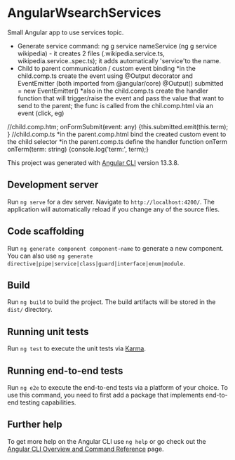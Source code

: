 # AngularWsearchServices

Small Angular app to use services topic.

- Generate service command: ng g service nameService (ng g service wikipedia) - it creates 2 files (.wikipedia.service.ts, wikipedia.service..spec.ts); it adds automatically 'service'to the name.
- Child to parent communication / custom event binding
*in the child.comp.ts create the event using @Output decorator and EventEmitter (both imported from @angular/core)
@Output() submitted = new EventEmitter<string>()
*also in the child.comp.ts create the handler function that will trigger/raise the event and pass the value that want to send to the parent; the func is called from the chil.comp.html via an event (click, eg)
<form (submit)="onFormSubmit($event)"> //child.comp.htm;
onFormSubmit(event: any) {this.submitted.emit(this.term); } //child.comp.ts
    *in the parent.comp.html bind the created custom event to the child selector
<app-search-bar (submitted)="onTerm($event)"></app-search-bar>
    *in the parent.comp.ts define the handler function onTerm    
 onTerm(term: string) {console.log('term:', term);}

This project was generated with [Angular CLI](https://github.com/angular/angular-cli) version 13.3.8.

## Development server

Run `ng serve` for a dev server. Navigate to `http://localhost:4200/`. The application will automatically reload if you change any of the source files.

## Code scaffolding

Run `ng generate component component-name` to generate a new component. You can also use `ng generate directive|pipe|service|class|guard|interface|enum|module`.

## Build

Run `ng build` to build the project. The build artifacts will be stored in the `dist/` directory.

## Running unit tests

Run `ng test` to execute the unit tests via [Karma](https://karma-runner.github.io).

## Running end-to-end tests

Run `ng e2e` to execute the end-to-end tests via a platform of your choice. To use this command, you need to first add a package that implements end-to-end testing capabilities.

## Further help

To get more help on the Angular CLI use `ng help` or go check out the [Angular CLI Overview and Command Reference](https://angular.io/cli) page.
